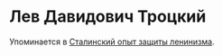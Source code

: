 # Лев Давидович Троцкий

Упоминается в [Сталинский опыт защиты ленинизма](57e504aa-912f-4edb-91a5-d2e4e6f79d1c.md).
